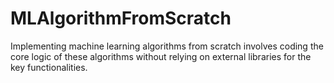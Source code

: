 # MLAlgorithmFromScratch
Implementing machine learning algorithms from scratch involves coding the core logic of these algorithms without relying on external libraries for the key functionalities.

